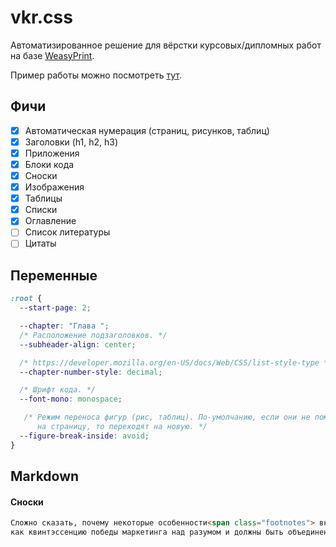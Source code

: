 # vkr.css

Автоматизированное решение для вёрстки курсовых/дипломных работ на базе [WeasyPrint](https://weasyprint.org/). 

Пример работы можно посмотреть [тут](./example/). 

<!-- ### Мотивация

Использование *традиционного* Microsoft Word-а  или другого [WYSIWYG-редактора][WYSIWYG] требует ручного оформления элементов,
что не всегда поддаётся простой автоматизации, для которой требуется специальные знания.

Поэтому альтернативным решением этой проблемы выступают автоматизированные системы вёрстки, вроде TeX. Но и с ними не всё так просто  -->

## Фичи

- [x] Автоматическая нумерация (страниц, рисунков, таблиц)
- [x] Заголовки (h1, h2, h3)
- [x] Приложения
- [x] Блоки кода
- [x] Сноски
- [x] Изображения
- [x] Таблицы
- [x] Списки
- [X] Оглавление
- [ ] Список литературы
- [ ] Цитаты

## Переменные

```css
:root {
  --start-page: 2;

  --chapter: "Глава ";
  /* Расположение подзаголовков. */
  --subheader-align: center;

  /* https://developer.mozilla.org/en-US/docs/Web/CSS/list-style-type */
  --chapter-number-style: decimal;

  /* Шрифт кода. */
  --font-mono: monospace;

   /* Режим переноса фигур (рис, таблиц). По-умолчанию, если они не помещаются
      на страницу, то переходят на новую. */
  --figure-break-inside: avoid;
}
```

## Markdown

#### Сноски

```markdown
Сложно сказать, почему некоторые особенности<span class="footnotes"> внутренней политики представляют собой не что иное</span>, 
как квинтэссенцию победы маркетинга над разумом и должны быть объединены в целые кластеры себе подобных.
```

[WYSIWYG]: https://ru.wikipedia.org/wiki/WYSIWYG
